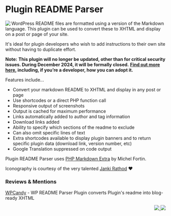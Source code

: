 # Plugin README Parser

<img src="https://ps.w.org/wp-readme-parser/assets/icon-128x128.png" align="left">WordPress README files are formatted using a version of the Markdown language. This plugin can be used to convert these to XHTML and display on a post or page of your site.

It's ideal for plugin developers who wish to add instructions to their own site without having to duplicate effort.

**Note:**
**This plugin will no longer be updated, other than for critical security issues. During December 2024, it will be formally closed.**
**[Find out more here](https://wordpress.org/support/topic/important-please-read-before-posting-6/), including, if you’re a developer, how you can adopt it.**

Features include...

* Convert your markdown README to XHTML and display in any post or page
* Use shortcodes or a direct PHP function call
* Responsive output of screenshots
* Output is cached for maximum performance
* Links automatically added to author and tag information
* Download links added
* Ability to specify which sections of the readme to exclude
* Can also omit specific lines of text
* Extra shortcodes available to display plugin banners and to return specific plugin data (download link, version number, etc)
* Google Translation suppressed on code output

Plugin README Parser uses [PHP Markdown Extra](http://michelf.com/projects/php-markdown/extra/ "PHP Markdown Extra") by Michel Fortin.

Iconography is courtesy of the very talented [Janki Rathod](https://www.fiverr.com/jankirathore) ♥️

### Reviews & Mentions

[WPCandy](http://wpcandy.com/reports/wp-readme-parser-plugin-converts-plugins-readme-into-blog-ready-xhtml?utm_source=feedburner&utm_medium=feed&utm_campaign=Feed%3A+wpcandy+%28WPCandy+-+The+Best+of+WordPress%29 "WPCandy") - WP README Parser Plugin converts Plugin's readme into blog-ready XHTML

<p align="right"><a href="https://wordpress.org/plugins/wp-readme-parser/"><img src="https://img.shields.io/wordpress/plugin/dt/wp-readme-parser?label=wp.org%20downloads&style=for-the-badge">&nbsp;<img src="https://img.shields.io/wordpress/plugin/stars/wp-readme-parser?color=orange&style=for-the-badge"></a></p>